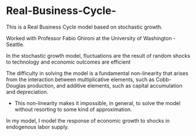 # Real-Business-Cycle-

This is a Real Business Cycle model based on stochastic growth.

Worked with Professor Fabio Ghironi at the University of Washington - Seattle.

In the stochastic growth model, fluctuations are the result of random shocks to technology and economic outcomes are efficient

The difficulty in solving the model is a fundamental non-linearity that arises from the interaction between multiplicative elements, such as Cobb-Douglas production, and additive elements, such as capital accumulation and depreciation.
  - This non-linearity makes it impossible, in general, to solve the model without resorting to some kind of approximation.


In my model, I model the response of economic growth to shocks in endogenous labor supply.
